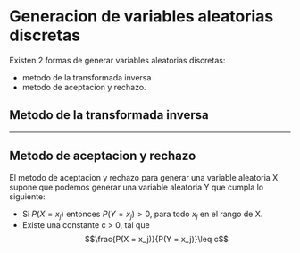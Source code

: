 
# Generacion de variables aleatorias discretas

Existen 2 formas de generar variables aleatorias discretas:

- metodo de la transformada inversa
- metodo de aceptacion y rechazo.

## Metodo de la transformada inversa

---

## Metodo de aceptacion y rechazo

El metodo de aceptacion y rechazo para generar una variable aleatoria X supone que podemos generar una variable aleatoria Y que cumpla lo siguiente:

- Si $P(X = x_j)$ entonces $P(Y = x_j) > 0$, para todo $x_j$ en el rango de X.
- Existe una constante c > 0, tal que 
$$\frac{P(X = x_j)}{P(Y = x_j)}\leq c$$
